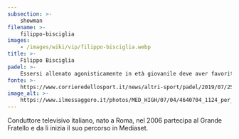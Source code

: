 ```yaml
---
subsection: >-
    showman
filename: >-
    filippo-bisciglia
images:
    - /images/wiki/vip/filippo-bisciglia.webp
title: >-
    Filippo Bisciglia
padel: >-
    Essersi allenato agonisticamente in età giovanile deve aver favorito un avvicinamento a questo sport, nel quale gioca per divertimento in diversi circoli di Roma Nord, anche con la compaga Pamela Camassi. Ha partecipato infatti a diverse manifestazioni solidali, insieme a colleghi ed altri VIP
fonte: >-
    https://www.corrieredellosport.it/news/altri-sport/padel/2019/07/25-59323118/players_party_tante_le_celebrities_alla_charity_targata_mcdonalds
image_alt: >-
    https://www.ilmessaggero.it/photos/MED_HIGH/07/04/4640704_1124_per_il_diario.jpg
---
```

Conduttore televisivo italiano, nato a Roma, nel 2006 partecipa al Grande Fratello e da lì inizia il suo percorso in Mediaset.